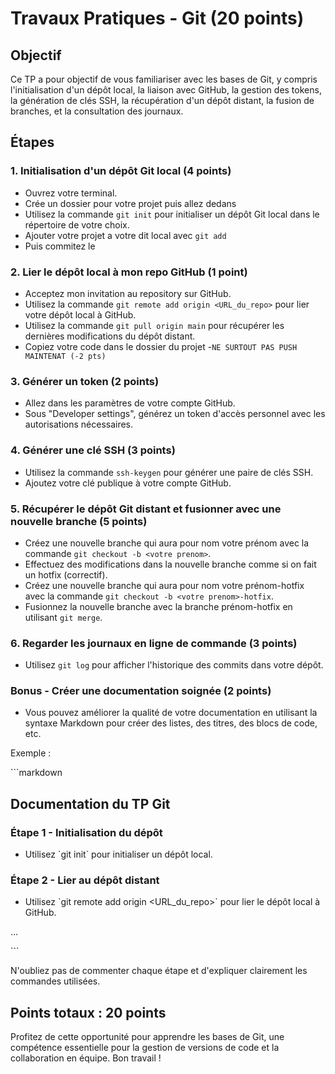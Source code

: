 # Travaux Pratiques - Git (20 points)

## Objectif
Ce TP a pour objectif de vous familiariser avec les bases de Git, y compris l'initialisation d'un dépôt local, la liaison avec GitHub, la gestion des tokens, la génération de clés SSH, la récupération d'un dépôt distant, la fusion de branches, et la consultation des journaux.

## Étapes

### 1. Initialisation d'un dépôt Git local (4 points)
- Ouvrez votre terminal.
- Crée un dossier pour votre projet puis allez dedans
- Utilisez la commande `git init` pour initialiser un dépôt Git local dans le répertoire de votre choix.
- Ajouter votre projet a votre dit local avec `git add`
- Puis commitez le 

### 2. Lier le dépôt local à mon repo GitHub (1 point)
- Acceptez mon invitation au repository sur GitHub.
- Utilisez la commande `git remote add origin <URL_du_repo>` pour lier votre dépôt local à GitHub.
- Utilisez la commande `git pull origin main` pour récupérer les dernières modifications du dépôt distant.
- Copiez votre code dans le dossier du projet 
-`NE SURTOUT PAS PUSH MAINTENAT (-2 pts)`

### 3. Générer un token (2 points)
- Allez dans les paramètres de votre compte GitHub.
- Sous "Developer settings", générez un token d'accès personnel avec les autorisations nécessaires.

### 4. Générer une clé SSH (3 points)
- Utilisez la commande `ssh-keygen` pour générer une paire de clés SSH.
- Ajoutez votre clé publique à votre compte GitHub.

### 5. Récupérer le dépôt Git distant et fusionner avec une nouvelle branche (5 points)
- Créez une nouvelle branche qui aura pour nom votre prénom avec la commande `git checkout -b <votre prenom>`.
- Effectuez des modifications dans la nouvelle branche comme si on fait un hotfix (correctif).
- Créez une nouvelle branche qui aura pour nom votre prénom-hotfix avec la commande `git checkout -b <votre prenom>-hotfix`.
- Fusionnez la nouvelle branche avec la branche prénom-hotfix en utilisant `git merge`.

### 6. Regarder les journaux en ligne de commande (3 points)
- Utilisez `git log` pour afficher l'historique des commits dans votre dépôt.

### Bonus - Créer une documentation soignée (2 points)
- Vous pouvez améliorer la qualité de votre documentation en utilisant la syntaxe Markdown pour créer des listes, des titres, des blocs de code, etc.

Exemple :

\`\`\`markdown
## Documentation du TP Git

### Étape 1 - Initialisation du dépôt
- Utilisez \`git init\` pour initialiser un dépôt local.

### Étape 2 - Lier au dépôt distant
- Utilisez \`git remote add origin <URL_du_repo>\` pour lier le dépôt local à GitHub.

...

\`\`\`

N'oubliez pas de commenter chaque étape et d'expliquer clairement les commandes utilisées.

## Points totaux : 20 points

Profitez de cette opportunité pour apprendre les bases de Git, une compétence essentielle pour la gestion de versions de code et la collaboration en équipe. Bon travail !
